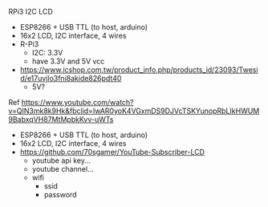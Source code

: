 
RPi3 I2C LCD
* ESP8266 + USB TTL (to host, arduino)
* 16x2 LCD, I2C interface, 4 wires
* R-Pi3
  * I2C: 3.3V
  * have 3.3V and 5V vcc
* https://www.icshop.com.tw/product_info.php/products_id/23093/Twesid/e17uvjlo3fni8akide826pdt40
  * 5V?

Ref https://www.youtube.com/watch?v=QIN3mk8k9Hk&fbclid=IwAR0yoK4VGxmDS9DJVcTSKYunopRbLIkHWUM9BabxqVH87MtMpbkKvv-uWTs
* ESP8266 + USB TTL (to host, arduino)
* 16x2 LCD, I2C interface, 4 wires
* https://github.com/70sgamer/YouTube-Subscriber-LCD
  * youtube api key...
  * youtube channel...
  * wifi
    * ssid
    * password 